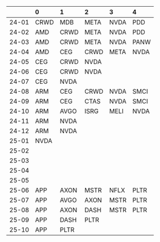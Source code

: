 |       | 0    | 1    | 2    | 3    | 4    |
|:------|:-----|:-----|:-----|:-----|:-----|
| 24-01 | CRWD | MDB  | META | NVDA | PDD  |
| 24-02 | AMD  | CRWD | META | NVDA | PDD  |
| 24-03 | AMD  | CRWD | META | NVDA | PANW |
| 24-04 | AMD  | CEG  | CRWD | META | NVDA |
| 24-05 | CEG  | CRWD | NVDA |      |      |
| 24-06 | CEG  | CRWD | NVDA |      |      |
| 24-07 | CEG  | NVDA |      |      |      |
| 24-08 | ARM  | CEG  | CRWD | NVDA | SMCI |
| 24-09 | ARM  | CEG  | CTAS | NVDA | SMCI |
| 24-10 | ARM  | AVGO | ISRG | MELI | NVDA |
| 24-11 | ARM  | NVDA |      |      |      |
| 24-12 | ARM  | NVDA |      |      |      |
| 25-01 | NVDA |      |      |      |      |
| 25-02 |      |      |      |      |      |
| 25-03 |      |      |      |      |      |
| 25-04 |      |      |      |      |      |
| 25-05 |      |      |      |      |      |
| 25-06 | APP  | AXON | MSTR | NFLX | PLTR |
| 25-07 | APP  | AVGO | AXON | MSTR | PLTR |
| 25-08 | APP  | AXON | DASH | MSTR | PLTR |
| 25-09 | APP  | DASH | PLTR |      |      |
| 25-10 | APP  | PLTR |      |      |      |